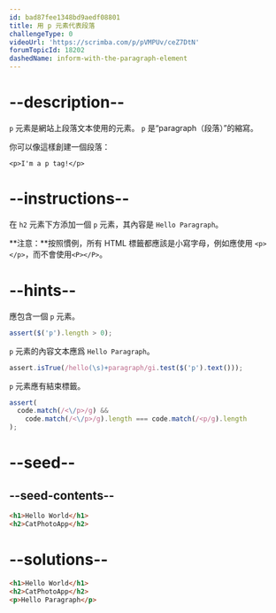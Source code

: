 ```yaml
---
id: bad87fee1348bd9aedf08801
title: 用 p 元素代表段落
challengeType: 0
videoUrl: 'https://scrimba.com/p/pVMPUv/ceZ7DtN'
forumTopicId: 18202
dashedName: inform-with-the-paragraph-element
---
```


# --description--

`p` 元素是網站上段落文本使用的元素。 `p` 是“paragraph（段落）”的縮寫。

你可以像這樣創建一個段落：

`<p>I'm a p tag!</p>`

# --instructions--

在 `h2` 元素下方添加一個 `p` 元素，其內容是 `Hello Paragraph`。

**注意：**按照慣例，所有 HTML 標籤都應該是小寫字母，例如應使用 `<p></p>`，而不會使用`<P></P>`。

# --hints--

應包含一個 `p` 元素。

```js
assert($('p').length > 0);
```

`p` 元素的內容文本應爲 `Hello Paragraph`。

```js
assert.isTrue(/hello(\s)+paragraph/gi.test($('p').text()));
```

`p` 元素應有結束標籤。

```js
assert(
  code.match(/<\/p>/g) &&
    code.match(/<\/p>/g).length === code.match(/<p/g).length
);
```

# --seed--

## --seed-contents--

```html
<h1>Hello World</h1>
<h2>CatPhotoApp</h2>
```

# --solutions--

```html
<h1>Hello World</h1>
<h2>CatPhotoApp</h2>
<p>Hello Paragraph</p>
```
